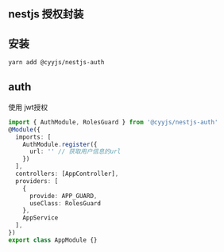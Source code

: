 ## nestjs 授权封装

## 安装

```bash
yarn add @cyyjs/nestjs-auth
```

## auth

使用 jwt授权

```ts
import { AuthModule, RolesGuard } from '@cyyjs/nestjs-auth'
@Module({
  imports: [
    AuthModule.register({
      url: '' // 获取用户信息的url
    })
  ],
  controllers: [AppController],
  providers: [
    {
      provide: APP_GUARD,
      useClass: RolesGuard
    },
    AppService
  ],
})
export class AppModule {}
```

